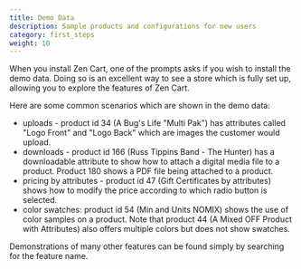 ```yaml
---
title: Demo Data 
description: Sample products and configurations for new users 
category: first_steps
weight: 10
---
```


When you install Zen Cart, one of the prompts asks if you wish to install 
the demo data.  Doing so is an excellent way to see a store which is fully set up, allowing you to explore the features of Zen Cart.

Here are some common scenarios which are shown in the demo data: 

- uploads - product id 34 (A Bug's Life "Multi Pak") has attributes called "Logo Front" and "Logo Back" which are images the customer would upload. 
- downloads - product id 166 (Russ Tippins Band - The Hunter) has a downloadable attribute to show how to attach a digital media file to a product.  Product 180 shows a PDF file being attached to a product. 
- pricing by attributes - product id 47 (Gift Certificates by attributes) shows how to modify the price according to which radio button is selected. 
- color swatches:  product id 54 (Min and Units NOMIX) shows the use of color samples on a product.  Note that product 44 (A Mixed OFF Product with Attributes) also offers multiple colors but does not show swatches. 

Demonstrations of many other features can be found simply by searching for the feature name.

